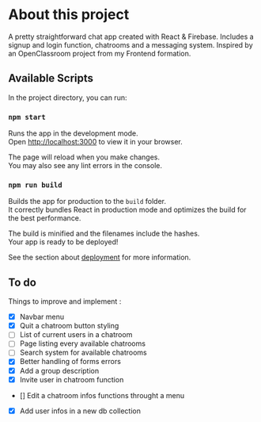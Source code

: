 # About this project

A pretty straightforward chat app created with React & Firebase. Includes a signup and login function, chatrooms and a messaging system. Inspired by an OpenClassroom project from my Frontend formation.

## Available Scripts

In the project directory, you can run:

### `npm start`

Runs the app in the development mode.\
Open [http://localhost:3000](http://localhost:3000) to view it in your browser.

The page will reload when you make changes.\
You may also see any lint errors in the console.


### `npm run build`

Builds the app for production to the `build` folder.\
It correctly bundles React in production mode and optimizes the build for the best performance.

The build is minified and the filenames include the hashes.\
Your app is ready to be deployed!

See the section about [deployment](https://facebook.github.io/create-react-app/docs/deployment) for more information.


## To do

Things to improve and implement :
- [x] Navbar menu
- [x] Quit a chatroom button styling
- [ ] List of current users in a chatroom
- [ ] Page listing every available chatrooms
- [ ] Search system for available chatrooms
- [x] Better handling of forms errors
- [x] Add a group description
- [x] Invite user in chatroom function
- [\] Edit a chatroom infos functions throught a menu
- [x] Add user infos in a new db collection